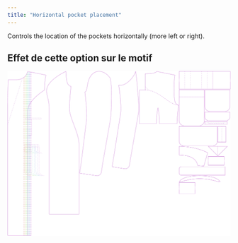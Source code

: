 ```yaml
---
title: "Horizontal pocket placement"
---
```


Controls the location of the pockets horizontally (more left or right).

## Effet de cette option sur le motif

![This image shows the effect of this option by superimposing several variants that have a different value for this option](carlita_pocketplacementhorizontal_sample.svg "Effect of this option on the pattern")
